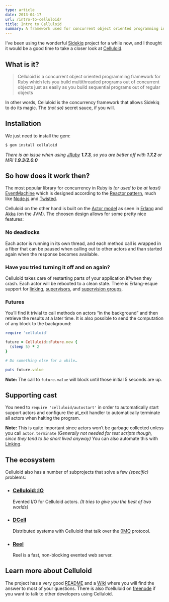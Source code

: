 ```yaml
---
type: article
date: 2013-04-17
url: /intro-to-celluloid/
title: Intro to Celluloid
summary: A framework used for concurrent object oriented programming in Ruby.
---
```


I’ve been using the wonderful [Sidekiq](http://sidekiq.org/) project for
a while now, and I thought it would be a good time to take a closer look at
[Celluloid](http://celluloid.io/).

## What is it?

> Celluloid is a concurrent object oriented programming framework for Ruby
> which lets you build multithreaded programs out of concurrent objects
> just as easily as you build sequential programs out of regular objects

In other words, Celluloid is the concurrency framework that allows Sidekiq
to do its magic. The *(not so)* secret sauce, if you will.

## Installation

We just need to install the gem:

```bash
$ gem install celluloid
```

*There is an issue when using [JRuby](http://jruby.org/) **1.7.3**,
so you are better off with **1.7.2** or MRI **1.9.3**/**2.0.0***

## So how does it work then?

The most popular library for concurrency in Ruby is
*(or used to be at least)*
[EventMachine](https://github.com/eventmachine/eventmachine) which is designed
according to the [Reactor pattern](http://en.wikipedia.org/wiki/Reactor_pattern),
much like [Node.js](http://nodejs.org/) and [Twisted](http://twistedmatrix.com/).

Celluloid on the other hand is built on the
[Actor model](http://en.wikipedia.org/wiki/Actor_model) as seen in
[Erlang](http://www.erlang.org/) and [Akka](http://akka.io/) (on the JVM).
The choosen design allows for some pretty nice features:

### No deadlocks

Each actor is running in its own thread, and each method call is wrapped
in a fiber that can be paused when calling out to other actors and than
started again when the response becomes available.

### Have you tried turning it off and on again?

Celluloid takes care of restarting parts of your application if/when they crash.
Each actor will be rebooted to a clean state. There is Erlang-esque support for
[linking](https://github.com/celluloid/celluloid/wiki/Linking),
[supervisors](https://github.com/celluloid/celluloid/wiki/Supervisors), and
[supervision groups](https://github.com/celluloid/celluloid/wiki/Supervision-Groups).

### Futures

You’ll find it trivial to call methods on actors “in the background” and
then retrieve the results at a later time. It is also possible to send the
computation of any block to the background:

```ruby
require 'celluloid'

future = Celluloid::Future.new {
  (sleep 5) * 2
}

# Do something else for a while…

puts future.value
```

**Note:** The call to `future.value` will block until those initial 5 seconds are up.

## Supporting cast

You need to `require 'celluloid/autostart'` in order to automatically start
support actors and configure the at_exit handler to automatically
terminate all actors when halting the program.

**Note:** This is quite important since actors won’t be garbage collected
unless you call `actor.terminate` *(Generally not needed for test scripts
though, since they tend to be short lived anyway)*
You can also automate this with
[Linking](https://github.com/celluloid/celluloid/wiki/Linking).

## The ecosystem

Celluloid also has a number of subprojects that solve a few *(specific)* problems:

 * ### [Celluloid::IO](https://github.com/celluloid/celluloid-io)
   Evented I/O for Celluloid actors.
   *(It tries to give you the best of two worlds)*

 * ### [DCell](https://github.com/celluloid/dcell)
   Distributed systems with Celluloid that talk over the
   [0MQ](http://zeromq.org/) protocol.

 * ### [Reel](https://github.com/celluloid/reel)
   Reel is a fast, non-blocking evented web server.

## Learn more about Celluloid

The project has a very good
[README](https://github.com/celluloid/celluloid/blob/master/README.md)
and a [Wiki](https://github.com/celluloid/celluloid/wiki) where you will
find the answer to most of your questions.
There is also #celluloid on [freenode](http://freenode.net/) if you want
to talk to other developers using Celluloid.
